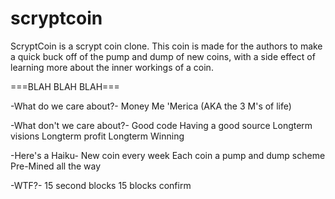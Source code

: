scryptcoin
==========

ScryptCoin is a scrypt coin clone. This coin is made for the authors to make a quick buck
off of the pump and dump of new coins, with a side effect of learning more about the inner
workings of a coin.


===BLAH BLAH BLAH===

-What do we care about?-
Money
Me
'Merica
(AKA the 3 M's of life)

-What don't we care about?-
Good code
Having a good source
Longterm visions
Longterm profit
Longterm Winning


-Here's a Haiku-
New coin every week
Each coin a pump and dump scheme
Pre-Mined all the way

-WTF?-
15 second blocks
15 blocks confirm

